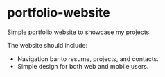 # portfolio-website
Simple portfolio website to showcase my projects. 

The website should include: 
- Navigation bar to resume, projects, and contacts. 
- Simple design for both web and mobile users. 

